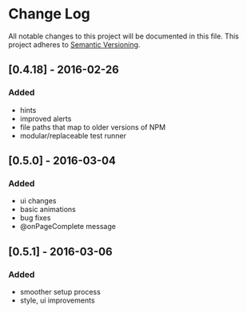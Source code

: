 # Change Log
All notable changes to this project will be documented in this file.
This project adheres to [Semantic Versioning](http://semver.org/).

## [0.4.18] - 2016-02-26
### Added
- hints
- improved alerts
- file paths that map to older versions of NPM
- modular/replaceable test runner

## [0.5.0] - 2016-03-04
### Added
- ui changes
- basic animations
- bug fixes
- @onPageComplete message

## [0.5.1] - 2016-03-06
### Added
- smoother setup process
- style, ui improvements
